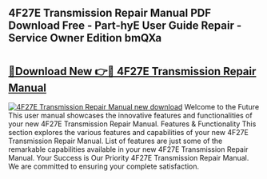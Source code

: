 ## 4F27E Transmission Repair Manual PDF Download Free - Part-hyE User Guide Repair - Service Owner Edition bmQXa

# <h2><a href="http://bc45281.oget.top/?id=4F27E+Transmission+Repair+Manual">🔗Download New 👉🔴 4F27E Transmission Repair Manual</a></h2>

[![4F27E Transmission Repair Manual new download](https://i.imgur.com/5g1atiW.png)](http://bc45281.oget.top/?id=4F27E+Transmission+Repair+Manual)
Welcome to the Future This user manual showcases the innovative features and functionalities of your new 4F27E Transmission Repair Manual. Features & Functionality This section explores the various features and capabilities of your new 4F27E Transmission Repair Manual. List of features are just some of the remarkable capabilities available in your new 4F27E Transmission Repair Manual. Your Success is Our Priority 4F27E Transmission Repair Manual. We are committed to ensuring your complete satisfaction.
